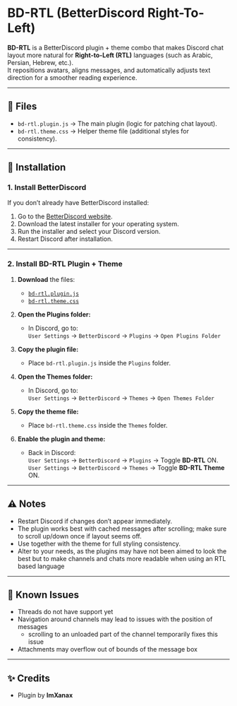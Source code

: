 # BD-RTL (BetterDiscord Right-To-Left)

**BD-RTL** is a BetterDiscord plugin + theme combo that makes Discord chat layout more natural for **Right-to-Left (RTL)** languages (such as Arabic, Persian, Hebrew, etc.).  
It repositions avatars, aligns messages, and automatically adjusts text direction for a smoother reading experience.

---

## 📂 Files

- `bd-rtl.plugin.js` → The main plugin (logic for patching chat layout).
- `bd-rtl.theme.css` → Helper theme file (additional styles for consistency).

---

## 🚀 Installation

### 1. Install BetterDiscord
If you don’t already have BetterDiscord installed:
1. Go to the [BetterDiscord website](https://betterdiscord.app/).
2. Download the latest installer for your operating system.
3. Run the installer and select your Discord version.
4. Restart Discord after installation.

---

### 2. Install BD-RTL Plugin + Theme

1. **Download** the files:
    - [`bd-rtl.plugin.js`](./bd-rtl.plugin.js)
    - [`bd-rtl.theme.css`](./bd-rtl.theme.css)

2. **Open the Plugins folder:**
    - In Discord, go to:  
      `User Settings` → `BetterDiscord` → `Plugins` → `Open Plugins Folder`

3. **Copy the plugin file:**
    - Place `bd-rtl.plugin.js` inside the `Plugins` folder.

4. **Open the Themes folder:**
    - In Discord, go to:  
      `User Settings` → `BetterDiscord` → `Themes` → `Open Themes Folder`

5. **Copy the theme file:**
    - Place `bd-rtl.theme.css` inside the `Themes` folder.

6. **Enable the plugin and theme:**
    - Back in Discord:  
      `User Settings` → `BetterDiscord` → `Plugins` → Toggle **BD-RTL** ON.  
      `User Settings` → `BetterDiscord` → `Themes` → Toggle **BD-RTL Theme** ON.

---

## ⚠️ Notes
- Restart Discord if changes don’t appear immediately.
- The plugin works best with cached messages after scrolling; make sure to scroll up/down once if layout seems off.
- Use together with the theme for full styling consistency.
- Alter to your needs, as the plugins may have not been aimed to look the best but to make channels and chats
more readable when using an RTL based language

---

## 🐛 Known Issues
- Threads do not have support yet
- Navigation around channels may lead to issues with the position of messages
  - scrolling to an unloaded part of the channel temporarily fixes this issue
- Attachments may overflow out of bounds of the message box

---

## ✨ Credits
- Plugin by **ImXanax**

